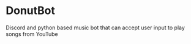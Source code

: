 # DonutBot
Discord and python based music bot that can accept user input to play songs from YouTube

